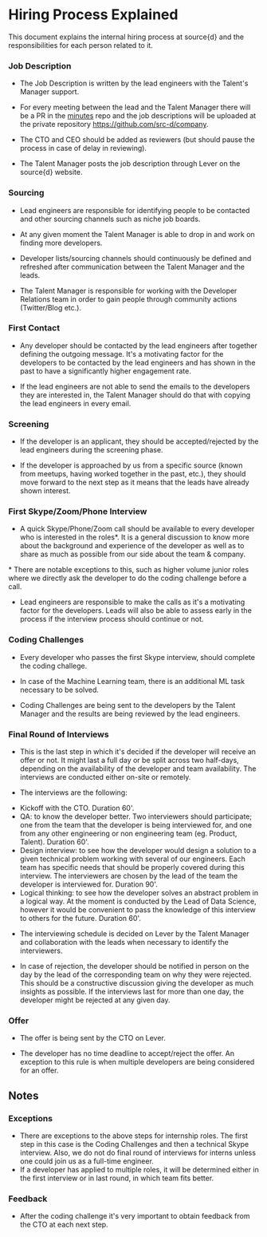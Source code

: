 # Hiring Process Explained

This document explains the internal hiring process at source{d} and the responsibilities for each person related to it.

### Job Description

- The Job Description is written by the lead engineers with the Talent's Manager support.

- For every meeting between the lead and the Talent Manager there will be a PR in the [minutes](https://github.com/src-d/minutes) repo and the job descriptions will be uploaded at the private repository https://github.com/src-d/company.

- The CTO and CEO should be added as reviewers (but should pause the process in case of delay in reviewing).

- The Talent Manager posts the job description through Lever on the source{d} website.

### Sourcing

- Lead engineers are responsible for identifying people to be contacted and other sourcing channels such as niche job boards.

- At any given moment the Talent Manager is able to drop in and work on finding more developers.

- Developer lists/sourcing channels should continuously be defined and refreshed after communication between the Talent Manager and the leads.

- The Talent Manager is responsible for working with the Developer Relations team in order to gain people through community actions (Twitter/Blog etc.).

### First Contact

- Any developer should be contacted by the lead engineers after together defining the outgoing message. It's a motivating factor for the developers to be contacted by the lead engineers and has shown in the past to have a significantly higher engagement rate.

- If the lead engineers are not able to send the emails to the developers they are interested in, the Talent Manager should do that with copying the lead engineers in every email.

### Screening

- If the developer is an applicant, they should be accepted/rejected by the lead engineers during the screening phase.

- If the developer is approached by us from a specific source (known from meetups, having worked together in the past,  etc.), they should move forward to the next step as it means that the leads have already shown interest.

### First Skype/Zoom/Phone Interview

- A quick Skype/Phone/Zoom call should be available to every developer who is interested in the roles*. It is a general discussion to know more about the background and experience of the developer as well as to share as much as possible from our side about the team & company.

\* There are notable exceptions to this, such as higher volume junior roles where we directly ask the developer to do the coding challenge before a call.

- Lead engineers are responsible to make the calls as it's a motivating factor for the developers. Leads will also be able to assess early in the process if the interview process should continue or not.

### Coding Challenges

- Every developer who passes the first Skype interview, should complete the coding challege.

- In case of the Machine Learning team, there is an additional ML task necessary to be solved.

- Coding Challenges are being sent to the developers by the Talent Manager and the results are being reviewed by the lead engineers.

### Final Round of Interviews
 
- This is the last step in which it's decided if the developer will receive an offer or not. It might last a full day or be split across two half-days, depending on the availability of the developer and team availability. The interviews are conducted either on-site or remotely.

- The interviews are the following:

* Kickoff with the CTO. Duration 60'.
* QA: to know the developer better. Two interviewers should participate; one from the team that the developer is being interviewed for, and one from any other engineering or non engineering team (eg. Product, Talent). Duration 60'.
* Design interview: to see how the developer would design a solution to a given technical problem working with several of our engineers. Each team has specific needs that should be properly covered during this interview. The interviewers are chosen by the lead of the team the developer is interviewed for. Duration 90'.
* Logical thinking: to see how the developer solves an abstract problem in a logical way. At the moment is conducted by the Lead of Data Science, however it would be convenient to pass the knowledge of this interview to others for the future. Duration 60'.

- The interviewing schedule is decided on Lever by the Talent Manager and collaboration with the leads when necessary to identify the interviewers.

- In case of rejection, the developer should be notified in person on the day by the lead of the corresponding team on why they were rejected. This should be a constructive discussion giving the developer as much insights as possible. If the interviews last for more than one day, the developer might be rejected at any given day.

### Offer

- The offer is being sent by the CTO on Lever.

- The developer has no time deadline to accept/reject the offer. An exception to this rule is when multiple developers are being considered for an offer.

## Notes

### Exceptions

- There are exceptions to the above steps for internship roles. The first step in this case is the Coding Challenges and then a technical Skype interview. Also, we do not do final round of interviews for interns unless one could join us as a full-time engineer.
- If a developer has applied to multiple roles, it will be determined either in the first interview or in last round, in which team fits better.
 
### Feedback

 - After the coding challenge it's very important to obtain feedback from the CTO at each next step.
